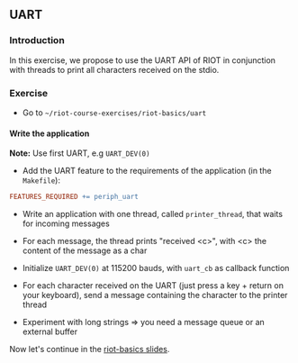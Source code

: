 ## UART

### Introduction

In this exercise, we propose to use the UART API of RIOT in conjunction with
threads to print all characters received on the stdio.

### Exercise

- Go to `~/riot-course-exercises/riot-basics/uart`

#### Write the application

**Note:** Use first UART, e.g `UART_DEV(0)`

- Add the UART feature to the requirements of the application (in the `Makefile`):
```mk
FEATURES_REQUIRED += periph_uart
```

- Write an application with one thread, called `printer_thread`, that waits
  for incoming messages

- For each message, the thread prints "received &lt;c&gt;", with &lt;c&gt;
  the content of the message as a char

- Initialize `UART_DEV(0)` at 115200 bauds, with `uart_cb` as callback function

- For each character received on the UART (just press a key + return on your
  keyboard), send a message containing the character to the printer thread

- Experiment with long strings &#x21d2; you need a message queue or an
  external buffer

Now let's continue in the
[riot-basics slides](https://aabadie.github.io/riot-course/slides/03-riot-basics/#30).
